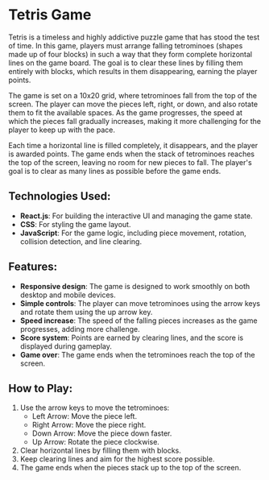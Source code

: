 # Tetris Game

Tetris is a timeless and highly addictive puzzle game that has stood the test of time. In this game, players must arrange falling tetrominoes (shapes made up of four blocks) in such a way that they form complete horizontal lines on the game board. The goal is to clear these lines by filling them entirely with blocks, which results in them disappearing, earning the player points.

The game is set on a 10x20 grid, where tetrominoes fall from the top of the screen. The player can move the pieces left, right, or down, and also rotate them to fit the available spaces. As the game progresses, the speed at which the pieces fall gradually increases, making it more challenging for the player to keep up with the pace.

Each time a horizontal line is filled completely, it disappears, and the player is awarded points. The game ends when the stack of tetrominoes reaches the top of the screen, leaving no room for new pieces to fall. The player's goal is to clear as many lines as possible before the game ends.

## Technologies Used:
- **React.js**: For building the interactive UI and managing the game state.
- **CSS**: For styling the game layout.
- **JavaScript**: For the game logic, including piece movement, rotation, collision detection, and line clearing.

## Features:
- **Responsive design**: The game is designed to work smoothly on both desktop and mobile devices.
- **Simple controls**: The player can move tetrominoes using the arrow keys and rotate them using the up arrow key.
- **Speed increase**: The speed of the falling pieces increases as the game progresses, adding more challenge.
- **Score system**: Points are earned by clearing lines, and the score is displayed during gameplay.
- **Game over**: The game ends when the tetrominoes reach the top of the screen.

## How to Play:
1. Use the arrow keys to move the tetrominoes:
   - Left Arrow: Move the piece left.
   - Right Arrow: Move the piece right.
   - Down Arrow: Move the piece down faster.
   - Up Arrow: Rotate the piece clockwise.
2. Clear horizontal lines by filling them with blocks.
3. Keep clearing lines and aim for the highest score possible.
4. The game ends when the pieces stack up to the top of the screen.

